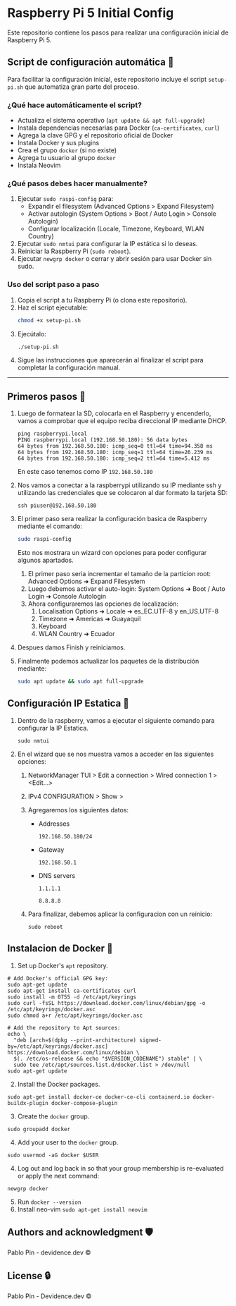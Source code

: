 # Raspberry Pi 5 Initial Config

Este repositorio contiene los pasos para realizar una configuración inicial de Raspberry Pi 5.

## Script de configuración automática 🚀

Para facilitar la configuración inicial, este repositorio incluye el script `setup-pi.sh` que automatiza gran parte del proceso.

### ¿Qué hace automáticamente el script?

- Actualiza el sistema operativo (`apt update && apt full-upgrade`)
- Instala dependencias necesarias para Docker (`ca-certificates`, `curl`)
- Agrega la clave GPG y el repositorio oficial de Docker
- Instala Docker y sus plugins
- Crea el grupo `docker` (si no existe)
- Agrega tu usuario al grupo `docker`
- Instala Neovim

### ¿Qué pasos debes hacer manualmente?

1. Ejecutar `sudo raspi-config` para:
   - Expandir el filesystem (Advanced Options > Expand Filesystem)
   - Activar autologin (System Options > Boot / Auto Login > Console Autologin)
   - Configurar localización (Locale, Timezone, Keyboard, WLAN Country)
2. Ejecutar `sudo nmtui` para configurar la IP estática si lo deseas.
3. Reiniciar la Raspberry Pi (`sudo reboot`).
4. Ejecutar `newgrp docker` o cerrar y abrir sesión para usar Docker sin sudo.

### Uso del script paso a paso

1. Copia el script a tu Raspberry Pi (o clona este repositorio).
2. Haz el script ejecutable:
   ```sh
   chmod +x setup-pi.sh
   ```
3. Ejecútalo:
   ```sh
   ./setup-pi.sh
   ```
4. Sigue las instrucciones que aparecerán al finalizar el script para completar la configuración manual.

---

## Primeros pasos 🤔

1. Luego de formatear la SD, colocarla en el Raspberry y encenderlo, vamos a comprobar que el equipo reciba direccional IP mediante DHCP.

    ```shell
    ping raspberrypi.local
    PING raspberrypi.local (192.168.50.180): 56 data bytes
    64 bytes from 192.168.50.180: icmp_seq=0 ttl=64 time=94.358 ms
    64 bytes from 192.168.50.180: icmp_seq=1 ttl=64 time=26.239 ms
    64 bytes from 192.168.50.180: icmp_seq=2 ttl=64 time=5.412 ms
    ```

    En este caso tenemos como IP `192.168.50.180`

2. Nos vamos a conectar a la raspberrypi utilizando su IP mediante ssh y utilizando las credenciales que se colocaron al dar formato la tarjeta SD:

    ```shell
    ssh piuser@192.168.50.180
    ```

3. El primer paso sera realizar la configuración basica de Raspberry mediante el comando:

    ```sh
    sudo raspi-config
    ```

    Esto nos mostrara un wizard con opciones para poder configurar algunos apartados.

    1. El primer paso seria incrementar el tamaño de la particion root: Advanced Options ➜ Expand Filesystem
    2. Luego debemos activar el auto-login: System Options ➜ Boot / Auto Login ➜ Console Autologin
    3. Ahora configuraremos las opciones de localización: 
        1. Localisation Options ➜ Locale ➜ es_EC.UTF-8 y en_US.UTF-8
        2. Timezone ➜ Americas ➜ Guayaquil
        3. Keyboard
        4.  WLAN Country ➜ Ecuador

4. Despues damos Finish y reiniciamos.

5. Finalmente podemos actualizar los paquetes de la distribución mediante:

    ```sh
    sudo apt update && sudo apt full-upgrade
    ```

## Configuración IP Estatica 📄

1. Dentro de la raspberry, vamos a ejecutar el siguiente comando para configurar la IP Estatica.

   ```shell
   sudo nmtui
   ```

2. En el wizard que se nos muestra vamos a acceder en las siguientes opciones:

   1. NetworkManager TUI > Edit a connection > Wired connection 1 > <Edit...>

   2. IPv4 CONFIGURATION > Show > 

   3. Agregaremos los siguientes datos:

      - Addresses

        ```
        192.168.50.180/24
        ```

      - Gateway

        ```
        192.168.50.1
        ```

      - DNS servers

        ```
        1.1.1.1
        ```

        ```
        8.8.8.8
        ```

   4. Para finalizar, debemos aplicar la configuracion con un reinicio:

      ```shell
      sudo reboot
      ```

## Instalacion de Docker :whale:

1. Set up Docker's `apt` repository.

```shell
# Add Docker's official GPG key:
sudo apt-get update
sudo apt-get install ca-certificates curl
sudo install -m 0755 -d /etc/apt/keyrings
sudo curl -fsSL https://download.docker.com/linux/debian/gpg -o /etc/apt/keyrings/docker.asc
sudo chmod a+r /etc/apt/keyrings/docker.asc

# Add the repository to Apt sources:
echo \
  "deb [arch=$(dpkg --print-architecture) signed-by=/etc/apt/keyrings/docker.asc] https://download.docker.com/linux/debian \
  $(. /etc/os-release && echo "$VERSION_CODENAME") stable" | \
  sudo tee /etc/apt/sources.list.d/docker.list > /dev/null
sudo apt-get update
```

2. Install the Docker packages.

```shell
sudo apt-get install docker-ce docker-ce-cli containerd.io docker-buildx-plugin docker-compose-plugin
```

3. Create the `docker` group.

```shell
sudo groupadd docker
```

4. Add your user to the `docker` group.

```shell
sudo usermod -aG docker $USER
```

4. Log out and log back in so that your group membership is re-evaluated or apply the next command:

```shell
newgrp docker
```

5. Run `docker --version`
6. Install neo-vim `sudo apt-get install neovim`

## Authors and acknowledgment 🛡

Pablo Pin - devidence.dev ©

## License 🔒

Pablo Pin - Devidence.dev ©